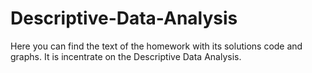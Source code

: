 # Descriptive-Data-Analysis
Here you can find the text of the homework with its solutions code and graphs.
It is incentrate on the Descriptive Data Analysis.
